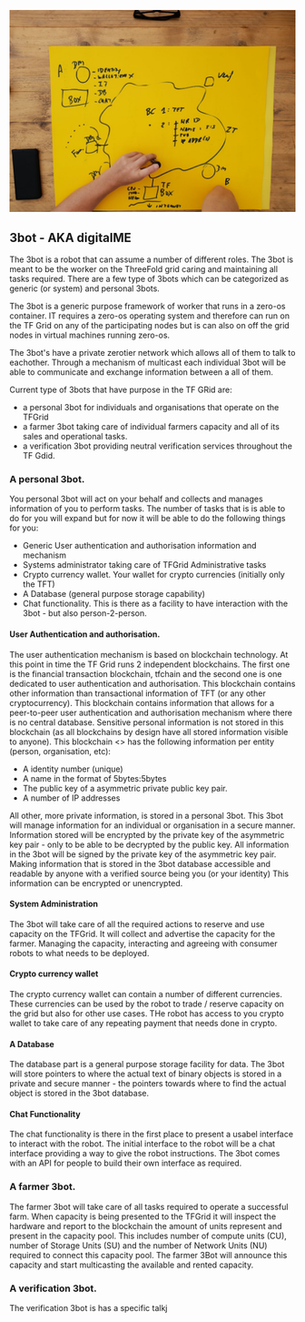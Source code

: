 ![](../images/digitalme-wb.png)

## 3bot - AKA digitalME

The 3bot is a robot that can assume a number of different roles.  The 3bot is meant to be the worker on the ThreeFold grid caring and maintaining all tasks required. There are a few type of 3bots which can be categorized as generic (or system) and personal 3bots.

The 3bot is a generic purpose framework of worker that runs in a zero-os container.  IT requires a zero-os operating system and therefore can run on the TF Grid on any of the participating nodes but is can also on off the grid nodes in virtual machines running zero-os.

The 3bot's have a private zerotier network which allows all of them to talk to eachother.  Through a mechanism of multicast each individual 3bot will be able to communicate and exchange information between a all of them.

Current type of 3bots that have purpose in the TF GRid are:
 - a personal 3bot for individuals and organisations that operate on the TFGrid
 - a farmer 3bot taking care of individual farmers capacity and all of its sales and operational tasks.
 - a verification 3bot providing neutral verification services throughout the TF Gdid.

### A personal 3bot.
You personal 3bot will act on your behalf and collects and manages information of you to perform tasks. The number of tasks that is is able to do for you will expand but for now it will be able to do the following things for you:
 - Generic User authentication and authorisation information and mechanism
 - Systems administrator taking care of TFGrid Administrative tasks
 - Crypto currency wallet.  Your wallet for crypto currencies (initially only the TFT)
 - A Database (general purpose storage capability)
 - Chat functionality. This is there as a facility to have interaction with the 3bot - but also person-2-person.

#### User Authentication and authorisation.
The user authentication mechanism is based on blockchain technology.  At this point in time the TF Grid runs 2 independent blockchains.  The first one is the financial transaction blockchain, tfchain and the second one is one dedicated to user authentication and authorisation. This blockchain contains other information than transactional information of TFT (or any other cryptocurrency).  This blockchain contains information that allows for a peer-to-peer user authentication and authorisation mechanism where there is no central database.  Sensitive personal information is not stored in this blockchain (as all blockchains by design have all stored information visible to anyone).  This blockchain <<need to come up with a name for this>> has the following information per entity (person, organisation, etc):
 - A identity number (unique)
 - A name in the format of 5bytes:5bytes
 - The public key of a asymmetric private public key pair.
 - A number of  IP addresses

All other, more private information, is stored in a personal 3bot.  This 3bot will manage information for an individual or organisation in a secure manner.  Information stored will be encrypted by the private key of the asymmetric key pair - only to be able to be decrypted by the public  key. All information in the 3bot will be signed by the private key of the asymmetric key pair.  Making information that is stored in the 3bot database accessible and readable by anyone with a verified source being you (or your identity)  This information can be encrypted or unencrypted.

#### System Administration
The 3bot will take care of all the required actions to reserve and use capacity on the TFGrid.  It will collect and advertise the capacity for the farmer.  Managing the capacity, interacting and agreeing with consumer robots to what needs to be deployed.

#### Crypto currency wallet
The crypto currency wallet can contain a number of different currencies.  These currencies can be used by the robot to trade / reserve capacity on the grid but also for other use cases.  THe robot has access to you crypto wallet to take care of any repeating payment that needs done in crypto.


#### A Database
The database part is a general purpose storage facility for data.  The 3bot will store pointers to where the actual text of binary objects is stored in a private and secure manner - the pointers towards where to find the actual object is stored in the 3bot database.

#### Chat Functionality
The chat functionality is there in the first place to present a usabel interface to interact with the robot.  The initial interface to the robot will be a chat interface providing a way to give the robot instructions.  The 3bot comes with an API for people to build their own interface as required.   

### A farmer 3bot.
The farmer 3bot will take care of all tasks required to operate a successful farm.  When capacity is being presented to the TFGrid it will inspect the hardware and report to the blockchain the amount of units represent and present in the capacity pool.  This includes number of compute units (CU), number of Storage Units (SU) and the number of Network Units (NU) required to connect this capacity pool.  The farmer 3Bot will announce this capacity and start multicasting the available and rented capacity.

### A verification 3bot.
The verification 3bot is has a specific talkj 
